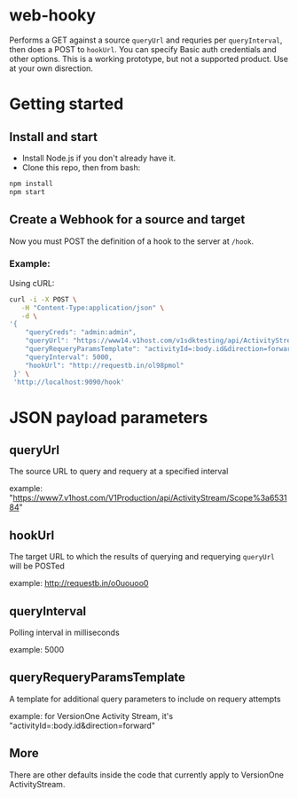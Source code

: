 # web-hooky
Performs a GET against a source `queryUrl` and requries per `queryInterval`, then does a POST to `hookUrl`. You can specify Basic auth credentials and other options. This is a working prototype, but not a supported product. Use at your own disrection.

# Getting started

## Install and start

* Install Node.js if you don't already have it.
* Clone this repo, then from bash:

```bash
npm install
npm start
```
## Create a Webhook for a source and target

 Now you must POST the definition of a hook to the server at `/hook`. 
 
### Example:

Using cURL:

```bash
curl -i -X POST \
   -H "Content-Type:application/json" \
   -d \
'{
  	"queryCreds": "admin:admin",
  	"queryUrl": "https://www14.v1host.com/v1sdktesting/api/ActivityStream/Story%3a1124",
  	"queryRequeryParamsTemplate": "activityId=:body.id&direction=forward",
  	"queryInterval": 5000,
  	"hookUrl": "http://requestb.in/ol98pmol"
 }' \
 'http://localhost:9090/hook'
```

# JSON payload parameters

## queryUrl

The source URL to query and requery at a specified interval

example: "https://www7.v1host.com/V1Production/api/ActivityStream/Scope%3a653184"

## hookUrl

The target URL to which the results of querying and requerying `queryUrl` will be POSTed

example: http://requestb.in/o0uouoo0

## queryInterval

Polling interval in milliseconds

example: 5000

## queryRequeryParamsTemplate

A template for additional query parameters to include on requery attempts

example: for VersionOne Activity Stream, it's "activityId=:body.id&direction=forward"

## More  

There are other defaults inside the code that currently apply to VersionOne ActivityStream.
